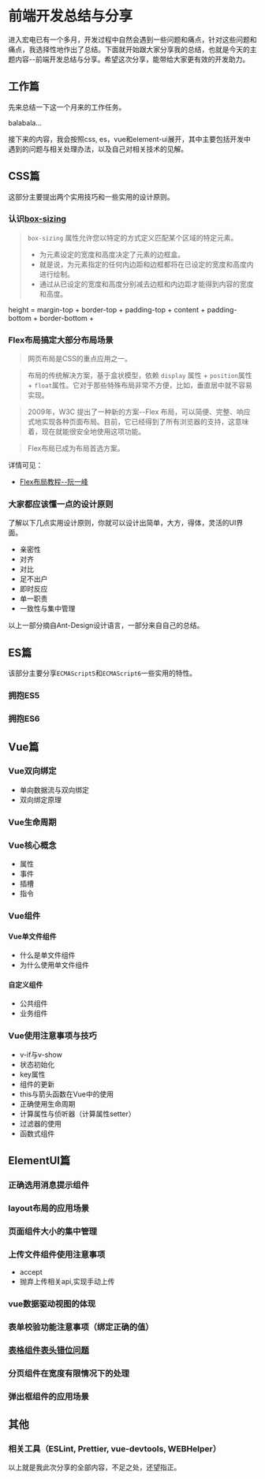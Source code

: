 # 前端开发总结与分享
进入宏电已有一个多月，开发过程中自然会遇到一些问题和痛点，针对这些问题和痛点，我选择性地作出了总结。下面就开始跟大家分享我的总结，也就是今天的主题内容--前端开发总结与分享。希望这次分享，能带给大家更有效的开发助力。
## 工作篇
先来总结一下这一个月来的工作任务。

balabala...

接下来的内容，我会按照css, es，vue和element-ui展开，其中主要包括开发中遇到的问题与相关处理办法，以及自己对相关技术的见解。
## CSS篇
这部分主要提出两个实用技巧和一些实用的设计原则。
### 认识[box-sizing](http://www.w3school.com.cn/cssref/pr_box-sizing.asp)
> `box-sizing` 属性允许您以特定的方式定义匹配某个区域的特定元素。
> - 为元素设定的宽度和高度决定了元素的边框盒。
> - 就是说，为元素指定的任何内边距和边框都将在已设定的宽度和高度内进行绘制。
> - 通过从已设定的宽度和高度分别减去边框和内边距才能得到内容的宽度和高度。

height = margin-top + border-top + padding-top + content + padding-bottom + border-bottom + 

### Flex布局搞定大部分布局场景
> 网页布局是CSS的重点应用之一。

> 布局的传统解决方案，基于盒状模型，依赖 `display` 属性 + `position`属性 + `float`属性。它对于那些特殊布局非常不方便，比如，垂直居中就不容易实现。

> 2009年，W3C 提出了一种新的方案--Flex 布局，可以简便、完整、响应式地实现各种页面布局。目前，它已经得到了所有浏览器的支持，这意味着，现在就能很安全地使用这项功能。

> Flex布局已成为布局首选方案。

详情可见：
- [Flex布局教程--阮一峰](http://www.ruanyifeng.com/blog/2015/07/flex-grammar.html)

### 大家都应该懂一点的设计原则
了解以下几点实用设计原则，你就可以设计出简单，大方，得体，灵活的UI界面。

- 亲密性
- 对齐
- 对比
- 足不出户
- 即时反应
- 单一职责
- 一致性与集中管理

以上一部分摘自Ant-Design设计语言，一部分来自自己的总结。

## ES篇

该部分主要分享`ECMAScript5`和`ECMAScript6`一些实用的特性。

### 拥抱ES5

### 拥抱ES6

## Vue篇

### Vue双向绑定

- 单向数据流与双向绑定
- 双向绑定原理

### Vue生命周期

### Vue核心概念

- 属性
- 事件
- 插槽
- 指令

### Vue组件

#### Vue单文件组件

- 什么是单文件组件
- 为什么使用单文件组件

#### 自定义组件

- 公共组件
- 业务组件

### Vue使用注意事项与技巧

- v-if与v-show
- 状态初始化
- key属性
- 组件的更新
- this与箭头函数在Vue中的使用
- 正确使用生命周期
- 计算属性与侦听器（计算属性setter）
- 过滤器的使用
- 函数式组件

## ElementUI篇

### 正确选用消息提示组件

### layout布局的应用场景

### 页面组件大小的集中管理

### 上传文件组件使用注意事项

- accept
- 抛弃上传相关api,实现手动上传

### vue数据驱动视图的体现

### 表单校验功能注意事项（绑定正确的值）

### [表格组件表头错位问题](https://blog.csdn.net/jackie_bobo/article/details/86064112/)

### 分页组件在宽度有限情况下的处理

### 弹出框组件的应用场景

## 其他

### 相关工具（ESLint, Prettier, vue-devtools, WEBHelper）

以上就是我此次分享的全部内容，不足之处，还望指正。
